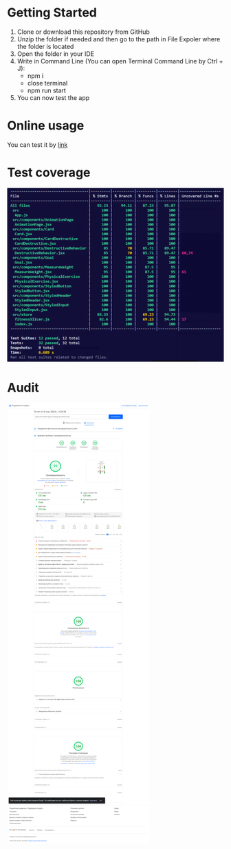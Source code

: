 # Getting Started
1. Clone or download this repository from GitHub
2. Unzip the folder if needed and then go to the path in File Expoler where the folder is located
3. Open the folder in your IDE
2. Write in Command Line (You can open Terminal Command Line by Ctrl + J):
    - npm i
    - close terminal
    - npm run start
4. You can now test the app

# Online usage
You can test it by [link](https://honchar007.github.io/doing-sports-test-work/)

# Test coverage
![Test coverage](https://github.com/Honchar007/doing-sports-test-work/blob/master/test-coverage.png)

# Audit
![Audit](https://github.com/Honchar007/doing-sports-test-work/blob/master/Audit.png)
